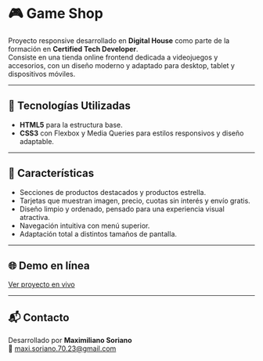 # 🎮 Game Shop

Proyecto responsive desarrollado en **Digital House** como parte de la formación en **Certified Tech Developer**.  
Consiste en una tienda online frontend dedicada a videojuegos y accesorios, con un diseño moderno y adaptado para desktop, tablet y dispositivos móviles.

---

## 🚀 Tecnologías Utilizadas

- **HTML5** para la estructura base.  
- **CSS3** con Flexbox y Media Queries para estilos responsivos y diseño adaptable.

---

## 📌 Características

- Secciones de productos destacados y productos estrella.  
- Tarjetas que muestran imagen, precio, cuotas sin interés y envío gratis.  
- Diseño limpio y ordenado, pensado para una experiencia visual atractiva.  
- Navegación intuitiva con menú superior.  
- Adaptación total a distintos tamaños de pantalla.

---

## 🌐 Demo en línea

[Ver proyecto en vivo](https://front-end-gameshop.netlify.app/)

---

## 📬 Contacto

Desarrollado por **Maximiliano Soriano**  
📧 maxi.soriano.70.23@gmail.com

